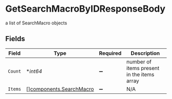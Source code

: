 # GetSearchMacroByIDResponseBody

a list of SearchMacro objects


## Fields

| Field                                                              | Type                                                               | Required                                                           | Description                                                        |
| ------------------------------------------------------------------ | ------------------------------------------------------------------ | ------------------------------------------------------------------ | ------------------------------------------------------------------ |
| `Count`                                                            | **int64*                                                           | :heavy_minus_sign:                                                 | number of items present in the items array                         |
| `Items`                                                            | [][components.SearchMacro](../../models/components/searchmacro.md) | :heavy_minus_sign:                                                 | N/A                                                                |